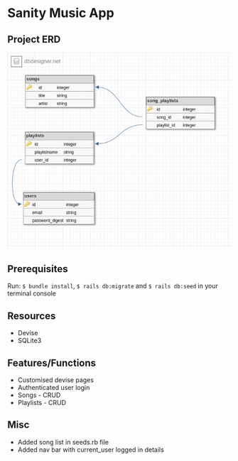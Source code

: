 # Sanity Music App

## Project ERD

![ERD](app/assets/images/erd.png)

## Prerequisites
Run: `$ bundle install`, `$ rails db:migrate` and `$ rails db:seed` in your terminal console

## Resources
- Devise
- SQLite3

## Features/Functions
- Customised devise pages
- Authenticated user login
- Songs - CRUD
- Playlists - CRUD

## Misc
- Added song list in seeds.rb file
- Added nav bar with current_user logged in details
